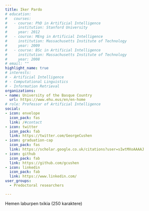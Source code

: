 ```yaml
---
title: Iker Pardo
# education:
#   courses:
#   - course: PhD in Artificial Intelligence
#     institution: Stanford University
#     year: 2012
#   - course: MEng in Artificial Intelligence
#     institution: Massachusetts Institute of Technology
#     year: 2009
#   - course: BSc in Artificial Intelligence
#     institution: Massachusetts Institute of Technology
#     year: 2008
# email: ""
highlight_name: true
# interests:
# - Artificial Intelligence
# - Computational Linguistics
# - Information Retrieval
organizations:
- name: University of the Basque Country
  url: https://www.ehu.eus/en/en-home
# role: Professor of Artificial Intelligence
social:
- icon: envelope
  icon_pack: fas
  link: /#contact
- icon: twitter
  icon_pack: fab
  link: https://twitter.com/GeorgeCushen
- icon: graduation-cap
  icon_pack: fas
  link: https://scholar.google.co.uk/citations?user=sIwtMXoAAAAJ
- icon: github
  icon_pack: fab
  link: https://github.com/gcushen
- icon: linkedin
  icon_pack: fab
  link: https://www.linkedin.com/
user_groups: 
  - Predoctoral researchers

---
```


Hemen laburpen txikia (250 karaktere)
